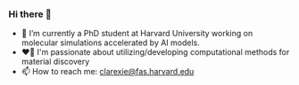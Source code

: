### Hi there 👋

- 🔭 I’m currently a PhD student at Harvard University working on molecular simulations accelerated by AI models.
- ❤️‍🔥 I'm passionate about utilizing/developing computational methods for material discovery
- 📫 How to reach me: clarexie@fas.harvard.edu


<!--
**clarexie98/clarexie98** is a ✨ _special_ ✨ repository because its `README.md` (this file) appears on your GitHub profile.

Here are some ideas to get you started:

- 🔭 I’m currently working on ...
- 🌱 I’m currently learning ...
- 👯 I’m looking to collaborate on ...
- 🤔 I’m looking for help with ...
- 💬 Ask me about ...
- 📫 How to reach me: ...
- 😄 Pronouns: ...
- ⚡ Fun fact: ...
-->
